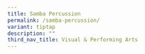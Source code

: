 ```yaml
---
title: Samba Percussion
permalink: /samba-percussion/
variant: tiptap
description: ""
third_nav_title: Visual & Performing Arts
---
```

